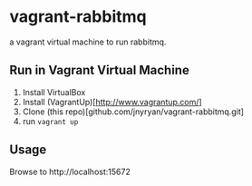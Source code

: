# vagrant-rabbitmq
a vagrant virtual machine to run rabbitmq.

## Run in Vagrant Virtual Machine

1. Install VirtualBox
2. Install (VagrantUp)[http://www.vagrantup.com/]
3. Clone (this repo)[github.com/jnyryan/vagrant-rabbitmq.git]
4. run ```vagrant up```

## Usage

  Browse to http://localhost:15672
